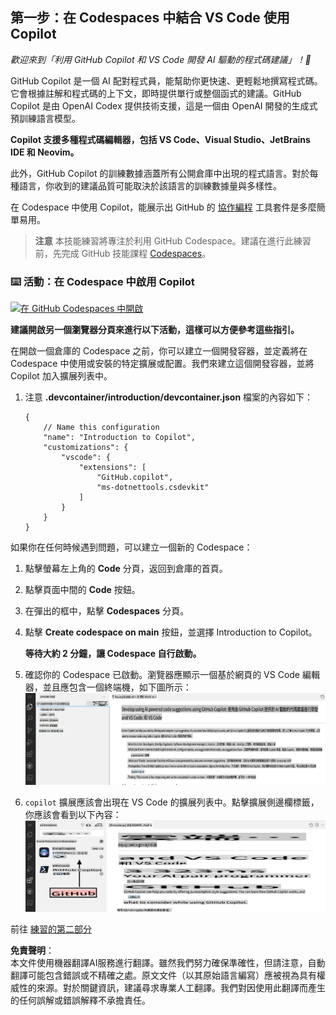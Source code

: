 ## 第一步：在 Codespaces 中結合 VS Code 使用 Copilot

_歡迎來到「利用 GitHub Copilot 和 VS Code 開發 AI 驅動的程式碼建議」！:wave:_

GitHub Copilot 是一個 AI 配對程式員，能幫助你更快速、更輕鬆地撰寫程式碼。它會根據註解和程式碼的上下文，即時提供單行或整個函式的建議。GitHub Copilot 是由 OpenAI Codex 提供技術支援，這是一個由 OpenAI 開發的生成式預訓練語言模型。

**Copilot 支援多種程式碼編輯器，包括 VS Code、Visual Studio、JetBrains IDE 和 Neovim。**

此外，GitHub Copilot 的訓練數據涵蓋所有公開倉庫中出現的程式語言。對於每種語言，你收到的建議品質可能取決於該語言的訓練數據量與多樣性。

在 Codespace 中使用 Copilot，能展示出 GitHub 的 [協作編程](https://github.com/features#features-collaboration) 工具套件是多麼簡單易用。

> **注意**
> 本技能練習將專注於利用 GitHub Codespace。建議在進行此練習前，先完成 GitHub 技能課程 [Codespaces](https://github.com/skills/code-with-codespaces)。

### ⌨️ 活動：在 Codespace 中啟用 Copilot

[![在 GitHub Codespaces 中開啟](https://github.com/codespaces/badge.svg)](https://codespaces.new/microsoft/mastering-github-copilot-for-dotnet-csharp-developers?devcontainer_path=.devcontainer%2Fintroduction%2Fdevcontainer.json)

**建議開啟另一個瀏覽器分頁來進行以下活動，這樣可以方便參考這些指引。**

在開啟一個倉庫的 Codespace 之前，你可以建立一個開發容器，並定義將在 Codespace 中使用或安裝的特定擴展或配置。我們來建立這個開發容器，並將 Copilot 加入擴展列表中。

1. 注意 **.devcontainer/introduction/devcontainer.json** 檔案的內容如下：
   ```
   {
       // Name this configuration
       "name": "Introduction to Copilot",
       "customizations": {
           "vscode": {
               "extensions": [
                   "GitHub.copilot",
                   "ms-dotnettools.csdevkit"
               ]
           }
       }
   }
   ```

如果你在任何時候遇到問題，可以建立一個新的 Codespace：

1. 點擊螢幕左上角的 **Code** 分頁，返回到倉庫的首頁。
2. 點擊頁面中間的 **Code** 按鈕。
3. 在彈出的框中，點擊 **Codespaces** 分頁。
4. 點擊 **Create codespace on main** 按鈕，並選擇 Introduction to Copilot。

   **等待大約 2 分鐘，讓 Codespace 自行啟動。**

5. 確認你的 Codespace 已啟動。瀏覽器應顯示一個基於網頁的 VS Code 編輯器，並且應包含一個終端機，如下圖所示：
   ![螢幕截圖 2023-03-09 上午 9:09:07](../../../../translated_images/1-skills-0.1c00cff1473d07e185dbb26d6fb869697436c85fbfb7166f9cfc394f08e77776.tw.png)
6. `copilot` 擴展應該會出現在 VS Code 的擴展列表中。點擊擴展側邊欄標籤，你應該會看到以下內容：
   ![螢幕截圖 2023-03-09 上午 9:04:13](../../../../translated_images/1-skills-1.86911486a2a6c46d5195718017ae3e4e45be73c900914136d779693e75394d3c.tw.png)

前往 [練習的第二部分](./2-skills-dotnet.md)

**免責聲明**：  
本文件使用機器翻譯AI服務進行翻譯。雖然我們努力確保準確性，但請注意，自動翻譯可能包含錯誤或不精確之處。原文文件（以其原始語言編寫）應被視為具有權威性的來源。對於關鍵資訊，建議尋求專業人工翻譯。我們對因使用此翻譯而產生的任何誤解或錯誤解釋不承擔責任。